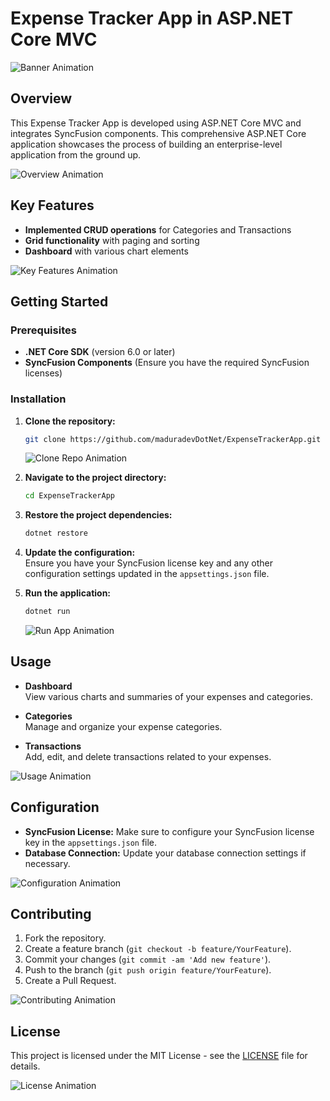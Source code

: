 # Expense Tracker App in ASP.NET Core MVC

![Banner Animation](https://github.com/user-attachments/assets/dbc25eaf-6b0d-4d11-a3df-9e764e828cb9)
## Overview

This Expense Tracker App is developed using ASP.NET Core MVC and integrates SyncFusion components. This comprehensive ASP.NET Core application showcases the process of building an enterprise-level application from the ground up.

![Overview Animation](https://your-animation-url.com/overview.gif)

## Key Features

- **Implemented CRUD operations** for Categories and Transactions
- **Grid functionality** with paging and sorting
- **Dashboard** with various chart elements

![Key Features Animation](https://your-animation-url.com/key-features.gif)

## Getting Started

### Prerequisites

- **.NET Core SDK** (version 6.0 or later)
- **SyncFusion Components** (Ensure you have the required SyncFusion licenses)

### Installation

1. **Clone the repository:**

    ```bash
    git clone https://github.com/maduradevDotNet/ExpenseTrackerApp.git
    ```

    ![Clone Repo Animation](https://your-animation-url.com/clone-repo.gif)

2. **Navigate to the project directory:**

    ```bash
    cd ExpenseTrackerApp
    ```

3. **Restore the project dependencies:**

    ```bash
    dotnet restore
    ```

4. **Update the configuration:**  
   Ensure you have your SyncFusion license key and any other configuration settings updated in the `appsettings.json` file.

5. **Run the application:**

    ```bash
    dotnet run
    ```

    ![Run App Animation](https://your-animation-url.com/run-app.gif)

## Usage

- **Dashboard**  
  View various charts and summaries of your expenses and categories.

- **Categories**  
  Manage and organize your expense categories.

- **Transactions**  
  Add, edit, and delete transactions related to your expenses.

![Usage Animation](https://your-animation-url.com/usage.gif)



## Configuration

- **SyncFusion License:** Make sure to configure your SyncFusion license key in the `appsettings.json` file.
- **Database Connection:** Update your database connection settings if necessary.

![Configuration Animation](https://your-animation-url.com/configuration.gif)

## Contributing

1. Fork the repository.
2. Create a feature branch (`git checkout -b feature/YourFeature`).
3. Commit your changes (`git commit -am 'Add new feature'`).
4. Push to the branch (`git push origin feature/YourFeature`).
5. Create a Pull Request.

![Contributing Animation](https://github.com/user-attachments/assets/dbc25eaf-6b0d-4d11-a3df-9e764e828cb9)

## License

This project is licensed under the MIT License - see the [LICENSE](LICENSE) file for details.

![License Animation](https://your-animation-url.com/license.gif)
